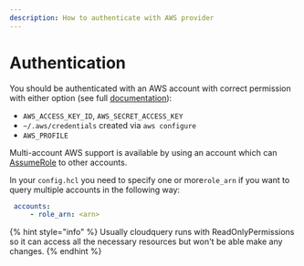 ```yaml
---
description: How to authenticate with AWS provider
---
```


# Authentication

You should be authenticated with an AWS account with correct permission with either option \(see full [documentation](https://docs.aws.amazon.com/sdk-for-java/v1/developer-guide/credentials.html)\):

* `AWS_ACCESS_KEY_ID`, `AWS_SECRET_ACCESS_KEY`
* `~/.aws/credentials` created via `aws configure`
* `AWS_PROFILE`

Multi-account AWS support is available by using an account which can [AssumeRole](https://docs.aws.amazon.com/STS/latest/APIReference/API_AssumeRole.html) to other accounts.

In your `config.hcl` you need to specify one or more`role_arn` if you want to query multiple accounts in the following way:

```yaml
 accounts:
     - role_arn: <arn>
```

{% hint style="info" %}
Usually cloudquery runs with ReadOnlyPermissions so it can access all the necessary resources but won't be able make any changes.
{% endhint %}



